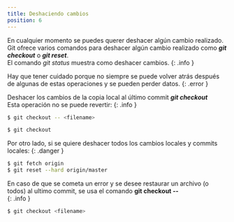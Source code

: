 ```yaml
---
title: Deshaciendo cambios
position: 6
---
```

En cualquier momento se puedes querer deshacer algún cambio realizado. Git ofrece varios comandos para deshacer algún cambio realizado como <strong>*git checkout*</strong> o <strong>*git reset*</strong>. <br>
El comando *git status* muestra como deshacer cambios.
{: .info }

Hay que tener cuidado porque no siempre se puede volver atrás después de algunas de estas operaciones y se pueden perder datos.
{: .error }

Deshacer los cambios de la copia local al último commit <strong>*git checkout*</strong><br>
Esta operación no se puede revertir:
{: .info }

~~~ sh
$ git checkout -- <filename>

$ git checkout

~~~

Por otro lado, si se quiere deshacer todos los cambios locales y commits locales:
{: .danger }

~~~ sh
$ git fetch origin
$ git reset --hard origin/master
~~~


En caso de que se cometa un error y se desee restaurar un archivo (o todos) al ultimo commit, se usa el comando <strong>git checkout -- <filename> </strong><br>
{: .info }
~~~ sh
$ git checkout <filename>

~~~
